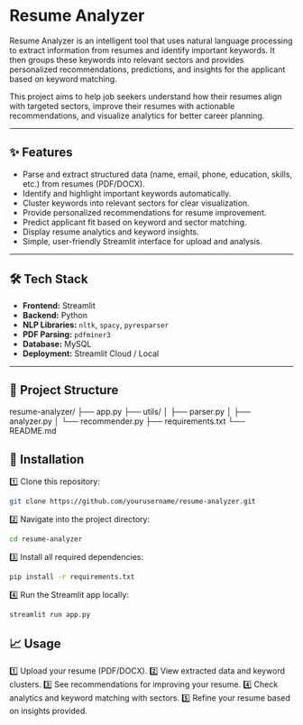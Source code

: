 # Resume Analyzer

Resume Analyzer is an intelligent tool that uses natural language processing to extract information from resumes and identify important keywords. It then groups these keywords into relevant sectors and provides personalized recommendations, predictions, and insights for the applicant based on keyword matching.

This project aims to help job seekers understand how their resumes align with targeted sectors, improve their resumes with actionable recommendations, and visualize analytics for better career planning.

---

## ✨ Features

- Parse and extract structured data (name, email, phone, education, skills, etc.) from resumes (PDF/DOCX).
- Identify and highlight important keywords automatically.
- Cluster keywords into relevant sectors for clear visualization.
- Provide personalized recommendations for resume improvement.
- Predict applicant fit based on keyword and sector matching.
- Display resume analytics and keyword insights.
- Simple, user-friendly Streamlit interface for upload and analysis.

---

## 🛠️ Tech Stack

- **Frontend:** Streamlit
- **Backend:** Python
- **NLP Libraries:** `nltk`, `spacy`, `pyresparser`
- **PDF Parsing:** `pdfminer3`
- **Database:** MySQL
- **Deployment:** Streamlit Cloud / Local

---

## 📂 Project Structure

resume-analyzer/
├── app.py
├── utils/
│   ├── parser.py
│   ├── analyzer.py
│   └── recommender.py
├── requirements.txt
└── README.md

## 🚀 Installation

1️⃣ Clone this repository:

```bash
git clone https://github.com/yourusername/resume-analyzer.git
```

2️⃣ Navigate into the project directory:

```bash
cd resume-analyzer
```

3️⃣ Install all required dependencies:

```bash
pip install -r requirements.txt
```

4️⃣ Run the Streamlit app locally:

```bash
streamlit run app.py
```

## 📈 Usage

1️⃣ Upload your resume (PDF/DOCX).
2️⃣ View extracted data and keyword clusters.
3️⃣ See recommendations for improving your resume.
4️⃣ Check analytics and keyword matching with sectors.
5️⃣ Refine your resume based on insights provided.

